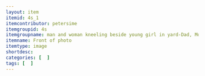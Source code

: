 ```yaml
---
layout: item
itemid: 4s_1
itemcontributor: petersime
itemgroupid: 4s
itemgroupname: man and woman kneeling beside young girl in yard-Dad, Mom, Me
itemname: Front of photo
itemtype: image
shortdesc: 
categories: [  ]
tags: [  ]
---
```







